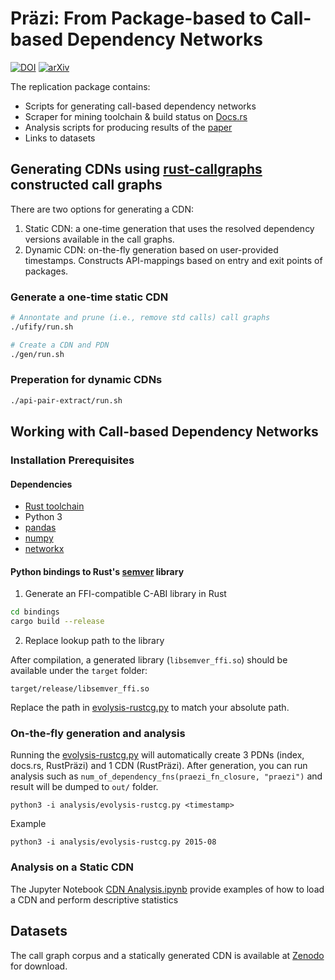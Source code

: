 # Präzi: From Package-based to Call-based Dependency Networks
[![DOI](https://zenodo.org/badge/DOI/10.5281/zenodo.4478981.svg)](https://doi.org/10.5281/zenodo.4478981)
[![arXiv](https://img.shields.io/badge/arXiv-2101.56789-09563.svg)](https://arxiv.org/abs/2101.09563)


The replication package contains:

- Scripts for generating call-based dependency networks
- Scraper for mining toolchain & build status on [Docs.rs](https://docs.rs) 
- Analysis scripts for producing results of the [paper](https://arxiv.org/abs/2101.09563)
- Links to datasets 


## Generating CDNs using [rust-callgraphs](https://github.com/ktrianta/rust-callgraphs) constructed call graphs
There are two options for generating a CDN:

1. Static CDN: a one-time generation that uses the resolved dependency versions available in the call graphs. 
2. Dynamic CDN: on-the-fly generation based on user-provided timestamps. Constructs API-mappings based on entry and exit points of packages.


### Generate a one-time static CDN

``` bash
# Annontate and prune (i.e., remove std calls) call graphs 
./ufify/run.sh

# Create a CDN and PDN 
./gen/run.sh

```
### Preperation for dynamic CDNs

``` bash
./api-pair-extract/run.sh
```

## Working with Call-based Dependency Networks

### Installation Prerequisites

#### Dependencies 

- [Rust toolchain](https://rustup.rs)
- Python 3
- [pandas](https://pandas.pydata.org)
- [numpy](https://numpy.org)
- [networkx](https://networkx.org) 

#### Python bindings to Rust's [semver](https://crates.io/crates/semver) library

1. Generate an FFI-compatible C-ABI library in Rust

``` bash
cd bindings
cargo build --release
```

2. Replace lookup path to the library

After compilation, a generated library (`libsemver_ffi.so`) should be available under the `target` folder:

```
target/release/libsemver_ffi.so
```

Replace the path in [evolysis-rustcg.py](https://github.com/praezi/rust-emse-2020/blob/main/analysis/evolysis-rustcg.py#L52) to match your absolute path.

### On-the-fly generation and analysis

Running the [evolysis-rustcg.py](https://github.com/praezi/rust-emse-2020/blob/main/analysis/evolysis-rustcg.py) will automatically create 3 PDNs (index, docs.rs, RustPräzi) and 1 CDN (RustPräzi).
After generation, you can run analysis such as `num_of_dependency_fns(praezi_fn_closure, "praezi")` and result will be dumped to `out/` folder.

```
python3 -i analysis/evolysis-rustcg.py <timestamp>
```

Example

```
python3 -i analysis/evolysis-rustcg.py 2015-08
```

### Analysis on a Static CDN

The Jupyter Notebook [CDN Analysis.ipynb](https://github.com/praezi/rust-emse-2020/blob/main/analysis/CDN%20Analysis.ipynb) provide examples of how to load a CDN and perform descriptive statistics


## Datasets
The call graph corpus and a statically generated CDN is available at [Zenodo](https://doi.org/10.5281/zenodo.4478981) for download.

